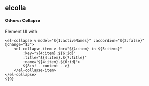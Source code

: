 ## elcolla
#### Others: Collapse
Element UI <el-collapse> with <el-collapse-item>
```
<el-collapse v-model="${1:activeNames}" :accordion="${2:false}" @change="$3">
	<el-collapse-item v-for="${4:item} in ${5:items}"
		:key="${4:item}.${6:id}"
		:title="${4:item}.${7:title}"
		:name="${4:item}.${6:id}">
		${8:<!-- content -->}
	</el-collapse-item>
</el-collapse>
${9}
```